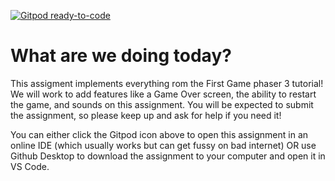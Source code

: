 [![Gitpod ready-to-code](https://img.shields.io/badge/Gitpod-ready--to--code-blue?logo=gitpod)](https://gitpod.io/#https://github.com/DavidGriswoldTeacher/phaser_tutorial_assignment)

# What are we doing today?

This assigment implements everything rom the First Game phaser 3 tutorial! We will work to add features like a Game Over screen, the ability to restart the game, and sounds on this assignment. You will be expected to submit the assignment, so please keep up and ask for help if you need it!

You can either click the Gitpod icon above to open this assignment in an online IDE (which usually works but can get fussy on bad internet) OR use Github Desktop to download the assignment to your computer and open it in VS Code.
